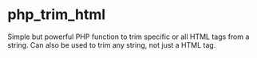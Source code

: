 php_trim_html
=============

Simple but powerful PHP function to trim specific or all HTML tags from a string. Can also be used to trim any string, not just a HTML tag.
